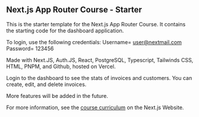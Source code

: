 ## Next.js App Router Course - Starter

This is the starter template for the Next.js App Router Course. It contains the starting code for the dashboard application.

To login, use the following credentials:
Username= user@nextmail.com
Password= 123456

Made with Next.JS, Auth.JS, React, PostgreSQL, Typescript, Tailwinds CSS, HTML, PNPM, and Github, hosted on Vercel.

Login to the dashboard to see the stats of invoices and customers. You can create, edit, and delete invoices. 

More features will be added in the future.

For more information, see the [course curriculum](https://nextjs.org/learn) on the Next.js Website.
